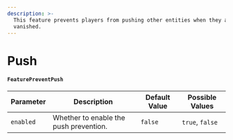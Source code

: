 ```yaml
---
description: >-
  This feature prevents players from pushing other entities when they are
  vanished.
---
```


# Push

#### `FeaturePreventPush`

| Parameter | Description                            | Default Value | Possible Values |
| --------- | -------------------------------------- | ------------- | --------------- |
| `enabled` | Whether to enable the push prevention. | `false`       | `true`, `false` |
